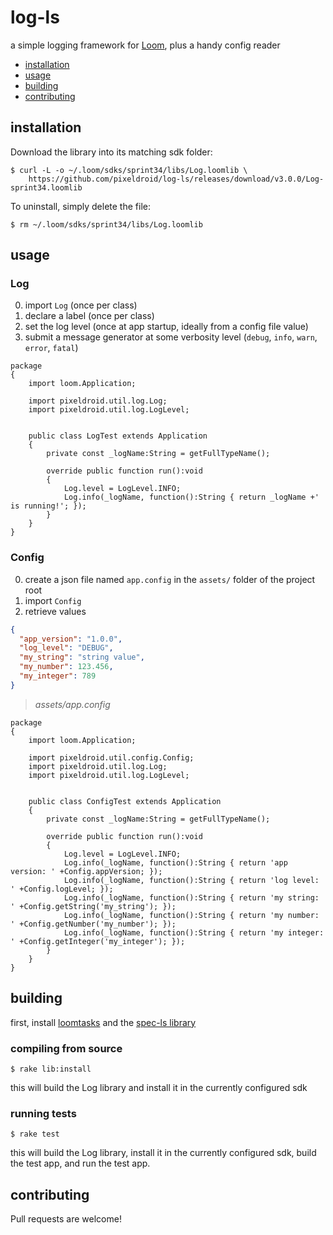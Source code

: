 log-ls
======

a simple logging framework for [Loom][loom-sdk], plus a handy config reader

- [installation](#installation)
- [usage](#usage)
- [building](#building)
- [contributing](#contributing)


## installation

Download the library into its matching sdk folder:

    $ curl -L -o ~/.loom/sdks/sprint34/libs/Log.loomlib \
        https://github.com/pixeldroid/log-ls/releases/download/v3.0.0/Log-sprint34.loomlib

To uninstall, simply delete the file:

    $ rm ~/.loom/sdks/sprint34/libs/Log.loomlib


## usage

### Log

0. import `Log` (once per class)
0. declare a label (once per class)
0. set the log level (once at app startup, ideally from a config file value)
0. submit a message generator at some verbosity level (`debug`, `info`, `warn`, `error`, `fatal`)

```ls
package
{
    import loom.Application;

    import pixeldroid.util.log.Log;
    import pixeldroid.util.log.LogLevel;


    public class LogTest extends Application
    {
        private const _logName:String = getFullTypeName();

        override public function run():void
        {
            Log.level = LogLevel.INFO;
            Log.info(_logName, function():String { return _logName +' is running!'; });
        }
    }
}
```

### Config

0. create a json file named `app.config` in the `assets/` folder of the project root
0. import `Config`
0. retrieve values

```json
{
  "app_version": "1.0.0",
  "log_level": "DEBUG",
  "my_string": "string value",
  "my_number": 123.456,
  "my_integer": 789
}
```
> _assets/app.config_

```ls
package
{
    import loom.Application;

    import pixeldroid.util.config.Config;
    import pixeldroid.util.log.Log;
    import pixeldroid.util.log.LogLevel;


    public class ConfigTest extends Application
    {
        private const _logName:String = getFullTypeName();

        override public function run():void
        {
            Log.level = LogLevel.INFO;
            Log.info(_logName, function():String { return 'app version: ' +Config.appVersion; });
            Log.info(_logName, function():String { return 'log level: ' +Config.logLevel; });
            Log.info(_logName, function():String { return 'my string: ' +Config.getString('my_string'); });
            Log.info(_logName, function():String { return 'my number: ' +Config.getNumber('my_number'); });
            Log.info(_logName, function():String { return 'my integer: ' +Config.getInteger('my_integer'); });
        }
    }
}
```


## building

first, install [loomtasks][loomtasks] and the [spec-ls library][spec-ls]

### compiling from source

    $ rake lib:install

this will build the Log library and install it in the currently configured sdk

### running tests

    $ rake test

this will build the Log library, install it in the currently configured sdk, build the test app, and run the test app.


## contributing

Pull requests are welcome!


[loom-sdk]: https://github.com/LoomSDK/LoomSDK "a native mobile app and game framework"
[loomtasks]: https://github.com/pixeldroid/loomtasks "Rake tasks for working with loomlibs"
[spec-ls]: https://github.com/pixeldroid/spec-ls "a simple spec framework for Loom"
